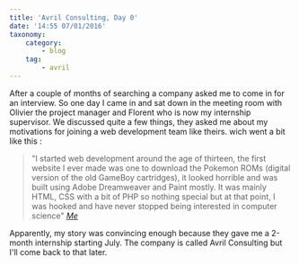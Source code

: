 ```yaml
---
title: 'Avril Consulting, Day 0'
date: '14:55 07/01/2016'
taxonomy:
    category:
        - blog
    tag:
        - avril
---
```


After a couple of months of searching a company asked me to come in for an interview.
So one day I came in and sat down in the meeting room with Olivier the project manager and Florent who is now my internship supervisor.
We discussed quite a few things, they asked me about my motivations for joining a web development team like theirs. wich went a bit like this : 
> "I started web development around the age of thirteen, the first website I ever made was one to download the Pokemon ROMs (digital version of the old GameBoy cartridges), it looked horrible and was built using Adobe Dreamweaver and Paint mostly.
It was mainly HTML, CSS with a bit of PHP so nothing special but at that point, I was hooked and have never stopped being interested in computer science"
<cite><a href="#">Me</a></cite>

Apparently, my story was convincing enough because they gave me a 2-month internship starting July.
The company is called Avril Consulting but I'll come back to that later.